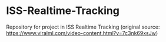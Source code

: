 # ISS-Realtime-Tracking
 Repository for project in ISS Realtime Tracking (original source: https://www.viralml.com/video-content.html?v=7c3nk69xsJw)
